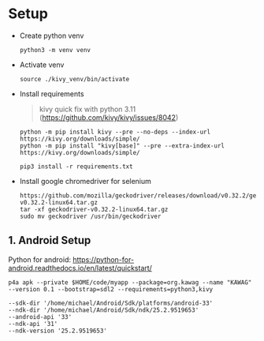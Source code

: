 # Setup

* Create python venv
    ```
    python3 -m venv venv
    ```

* Activate venv
    ```
    source ./kivy_venv/bin/activate
    ```

* Install requirements
    > kivy quick fix with python 3.11 (https://github.com/kivy/kivy/issues/8042)

    ```
    python -m pip install kivy --pre --no-deps --index-url https://kivy.org/downloads/simple/
    python -m pip install "kivy[base]" --pre --extra-index-url https://kivy.org/downloads/simple/
    ```

    ```
    pip3 install -r requirements.txt
    ```

* Install google chromedriver for selenium
    ```
    https://github.com/mozilla/geckodriver/releases/download/v0.32.2/geckodriver-v0.32.2-linux64.tar.gz
    tar -xf geckodriver-v0.32.2-linux64.tar.gz
    sudo mv geckodriver /usr/bin/geckodriver
    ```
## 1. Android Setup

Python for android: 
https://python-for-android.readthedocs.io/en/latest/quickstart/

```
p4a apk --private $HOME/code/myapp --package=org.kawag --name "KAWAG" --version 0.1 --bootstrap=sdl2 --requirements=python3,kivy
```

```
--sdk-dir '/home/michael/Android/Sdk/platforms/android-33'
--ndk-dir '/home/michael/Android/Sdk/ndk/25.2.9519653'
--android-api '33'
--ndk-api '31'
--ndk-version '25.2.9519653'
```